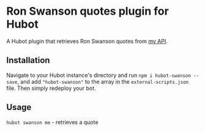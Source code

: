 # Ron Swanson quotes plugin for Hubot

A Hubot plugin that retrieves Ron Swanson quotes from [my API](https://github.com/jamesseanwright/ron-swanson-quotes).

## Installation

Navigate to your Hubot instance's directory and run `npm i hubot-swanson --save`, and add `"hubot-swanson"` to the array in the `external-scripts.json` file. Then simply redeploy your bot.

## Usage

`hubot swanson me` - retrieves a quote